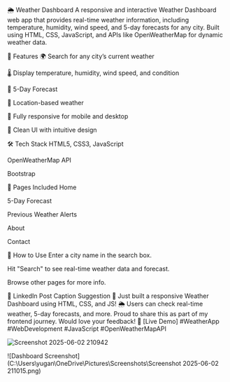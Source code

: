 🌦️ Weather Dashboard
A responsive and interactive Weather Dashboard web app that provides real-time weather information, including temperature, humidity, wind speed, and 5-day forecasts for any city. Built using HTML, CSS, JavaScript, and APIs like OpenWeatherMap for dynamic weather data.



🔧 Features
🌍 Search for any city’s current weather

🌡️ Display temperature, humidity, wind speed, and condition

📅 5-Day Forecast

🧭 Location-based weather 

📱 Fully responsive for mobile and desktop

🧊 Clean UI with intuitive design




🛠️ Tech Stack
HTML5, CSS3, JavaScript 

OpenWeatherMap API

Bootstrap 





📁 Pages Included
Home 

5-Day Forecast

Previous Weather Alerts 

About

Contact



🚀 How to Use
Enter a city name in the search box.

Hit "Search" to see real-time weather data and forecast.

Browse other pages for more info.



💼 LinkedIn Post Caption Suggestion
🚀 Just built a responsive Weather Dashboard using HTML, CSS, and JS! 🌦️ Users can check real-time weather, 5-day forecasts, and more. Proud to share this as part of my frontend journey. Would love your feedback! 🔗 [Live Demo] #WeatherApp #WebDevelopment #JavaScript #OpenWeatherMapAPI

![Screenshot 2025-06-02 210942](https://github.com/user-attachments/assets/5cbfd7ea-ca44-4592-91be-37ee94771151)



![Dashboard Screenshot](C:\Users\yugan\OneDrive\Pictures\Screenshots\Screenshot 2025-06-02 211015.png)

